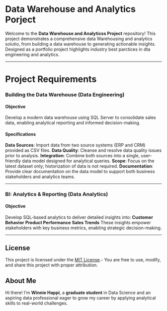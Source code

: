 # Data Warehouse and Analytics Porject

Welcome to the **Data Warehouse and Analyticss Project** repository! 
This project demonstrates a comprehensive data Warehousing and analytics solutio, from building a data warehouse to generating actionable insights. Designed as a portfolio project highlights industry best parctices in dta engineering and analytics.

---

#  Project Requirements
### Building the Data Warehouse (Data Engineering)

#### Objective
Develop a modern data warehouse using SQL Server to consolidate sales data, enabling analytical reporting and informed decision-making.

#### Specifications
﻿﻿**Data Sources**: Import data from two source systems (ERP and CRM) provided as CSV files.
﻿﻿**Data Quality**: Cleanse and resolve data quality issues prior to analysis.
﻿﻿**Integration**: Combine both sources into a single, user-friendly data model designed for analytical queries.
﻿﻿**Scope**: Focus on the latest dataset only; historization of data is not required.
﻿﻿**Documentation**: Provide clear documentation on the data model to support both business stakeholders and analytics teams.

---

### BI: Analytics & Reporting (Data Analytics)

#### Objective
Develop SQL-based analytics to deliver detailed insights into:
﻿﻿**Customer Behavior**
﻿﻿**Product Performance**
﻿﻿**Sales Trends**
These insights empower stakeholders with key business metrics, enabling strategic decision-making.

---
## License
This project is licensed under the [MIT License](LICENSE).- You are free to use, modify, and share this project with proper attribution.

## About Me
Hi there! I'm **Winnie Happi**, a **graduate student** in Data Science and an aspiring data professional eager to grow my career by applying analytical skills to real-world challenges.

